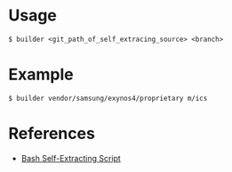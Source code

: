 # Usage
    
    $ builder <git_path_of_self_extracing_source> <branch>

# Example

    $ builder vendor/samsung/exynos4/proprietary m/ics

# References

- [Bash Self-Extracting Script](http://www.linuxjournal.com/node/1005818)
